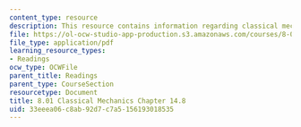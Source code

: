 ```yaml
---
content_type: resource
description: This resource contains information regarding classical mechanics.
file: https://ol-ocw-studio-app-production.s3.amazonaws.com/courses/8-01sc-classical-mechanics-fall-2016/33eeea06c8ab92d7c7a5156193018535_MIT8_01F16_chapter14.8.pdf
file_type: application/pdf
learning_resource_types:
- Readings
ocw_type: OCWFile
parent_title: Readings
parent_type: CourseSection
resourcetype: Document
title: 8.01 Classical Mechanics Chapter 14.8
uid: 33eeea06-c8ab-92d7-c7a5-156193018535
---
```

